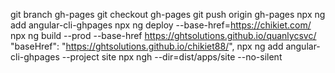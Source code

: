 git branch gh-pages
git checkout gh-pages
git push origin gh-pages
npx ng add angular-cli-ghpages
npx ng deploy --base-href=https://chikiet.com/
npx ng build --prod --base-href https://ghtsolutions.github.io/quanlycsvc/
"baseHref": "https://ghtsolutions.github.io/chikiet88/",
npx ng add angular-cli-ghpages --project site
npx ngh --dir=dist/apps/site  --no-silent